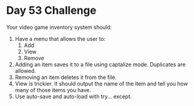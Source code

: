 # Day 53 Challenge

Your video game inventory system should:

1. Have a menu that allows the user to:
    1. Add
    1. View
    1. Remove
1. Adding an item saves it to a file using captalize mode. Duplicates are allowed.
1. Removing an item deletes it from the file.
1. View is trickier. It should output the name of the item and tell you how many of those items you have.
1. Use auto-save and auto-load with try... except.
